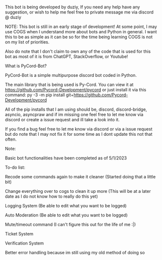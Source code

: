 This bot is being developed by duziy, If you need any help have any suggestion, or wish to help me feel free to private message me via discord @ duziy

NOTE: This bot is still in an early stage of development! At some point, I may use COGS when I understand more about bots and Python in general. I want this to be as simple as it can be so for the time being learning COGS is not on my list of priorities.

Also do note that I don't claim to own any of the code that is used for this bot as most of it is from ChatGPT, StackOverflow, or Youtube!

What is PyCord-Bot?

PyCord-Bot is a simple multipurpose discord bot coded in Python.

The main library that is being used is Py-Cord. 
You can view it at https://github.com/Pycord-Development/pycord or just install it via this command: 
py -3 -m pip install git+https://github.com/Pycord-Development/pycord

All of the pip installs that I am using should be, discord, discord-bridge, asyncio, asyncpraw and if im missing one feel free to let me know via discord or create a issue request and ill take a look into it. 

If you find a bug feel free to let me know via discord or via a issue request but do note that I may not fix it for some time as I dont update this not that often.

Note:

Basic bot functionalities have been completed as of 5/1/2023

To-do list:

Recode some commands again to make it cleaner (Started doing that a little bit)

Change everything over to cogs to clean it up more (This will be at a later date as I do not know how to really do this yet)

Logging System (Be able to edit what you want to be logged)

Auto Moderation (Be able to edit what you want to be logged)

Mute/timeout command (I can't figure this out for the life of me :|)

Ticket System

Verification System

Better error handling because im still using my old method of doing so
